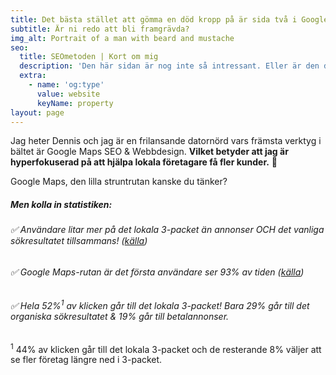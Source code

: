 ```yaml
---
title: Det bästa stället att gömma en död kropp på är sida två i Google.
subtitle: Är ni redo att bli framgrävda?
img_alt: Portrait of a man with beard and mustache
seo:
  title: SEOmetoden | Kort om mig
  description: 'Den här sidan är nog inte så intressant. Eller är den det? '
  extra:
    - name: 'og:type'
      value: website
      keyName: property
layout: page
---
```

Jag heter Dennis och jag är en frilansande datornörd vars främsta verktyg i bältet är Google Maps SEO & Webbdesign. **Vilket betyder att
jag är hyperfokuserad på att hjälpa lokala företagare få fler kunder.** :rocket:

Google Maps, den lilla struntrutan kanske du tänker?

##### Men kolla in statistiken:

###### :white_check_mark: Användare litar mer på det lokala 3-packet än annonser OCH det vanliga sökresultatet tillsammans! ([källa](https://www.searchenginewatch.com/2015/08/27/google-local-pack-is-233-percent-more-important/))

###### :white_check_mark: Google Maps-rutan är det första användare ser 93% av tiden  ([källa](https://www.seoclarity.net/how-googles-local-pack-update-has-reshaped-the-organic-landscape-12952/))

###### :white_check_mark: Hela 52%<sup>1</sup> av klicken går till det lokala 3-packet! Bara 29% går till det organiska sökresultatet & 19% går till betalannonser.

<sup>1</sup> 44% av klicken går till det lokala 3-packet och de resterande 8% väljer att se fler företag längre ned i 3-packet.
